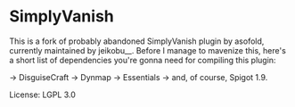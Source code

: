 SimplyVanish
============

This is a fork of probably abandoned SimplyVanish plugin by asofold, currently maintained by jeikobu__. Before I manage to mavenize this, here's a short list of dependencies you're gonna need for compiling this plugin:

-> DisguiseCraft
-> Dynmap
-> Essentials
-> and, of course, Spigot 1.9.

License: LGPL 3.0
